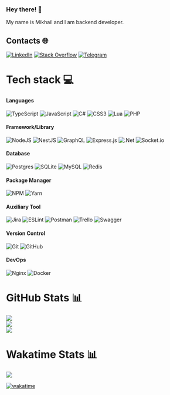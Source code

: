 ### Hey there! 👋

My name is Mikhail and I am backend developer.

## Contacts 🌐

[![LinkedIn](https://img.shields.io/badge/LinkedIn-%230077B5.svg?logo=linkedin&logoColor=white)](https://linkedin.com/in/arkhipov-ms)
[![Stack Overflow](https://img.shields.io/badge/Stackoverflow-%23FE7A16?logo=stack-overflow&logoColor=white)](https://stackoverflow.com/users/17388093)
[![Telegram](https://img.shields.io/badge/Telegram-%230088cc?logo=telegram&logoColor=white)](https://t.me/arkhipov-ms)

# Tech stack 💻

#### Languages

![TypeScript](https://img.shields.io/badge/typescript-%23007ACC.svg?style=for-the-badge&logo=typescript&logoColor=white)
![JavaScript](https://img.shields.io/badge/javascript-%23323330.svg?style=for-the-badge&logo=javascript&logoColor=%23F7DF1E)
![C#](https://img.shields.io/badge/c%23-%23239120.svg?style=for-the-badge&logo=c-sharp&logoColor=white)
![CSS3](https://img.shields.io/badge/css3-%231572B6.svg?style=for-the-badge&logo=css3&logoColor=white)
![Lua](https://img.shields.io/badge/lua-%232C2D72.svg?style=for-the-badge&logo=lua&logoColor=white)
![PHP](https://img.shields.io/badge/php-%23777BB4.svg?style=for-the-badge&logo=php&logoColor=white)

#### Framework/Library

![NodeJS](https://img.shields.io/badge/node.js-6DA55F?style=for-the-badge&logo=node.js&logoColor=white)
![NestJS](https://img.shields.io/badge/nestjs-%23E0234E.svg?style=for-the-badge&logo=nestjs&logoColor=white)
![GraphQL](https://img.shields.io/badge/-GraphQL-E10098?style=for-the-badge&logo=graphql&logoColor=white)
![Express.js](https://img.shields.io/badge/express.js-%23404d59.svg?style=for-the-badge&logo=express&logoColor=%2361DAFB)
![.Net](https://img.shields.io/badge/.NET-5C2D91?style=for-the-badge&logo=.net&logoColor=white)
![Socket.io](https://img.shields.io/badge/Socket.io-black?style=for-the-badge&logo=socket.io&badgeColor=010101)

#### Database
![Postgres](https://img.shields.io/badge/postgres-%23316192.svg?style=for-the-badge&logo=postgresql&logoColor=white)
![SQLite](https://img.shields.io/badge/sqlite-%2307405e.svg?style=for-the-badge&logo=sqlite&logoColor=white)
![MySQL](https://img.shields.io/badge/mysql-%2300f.svg?style=for-the-badge&logo=mysql&logoColor=white)
![Redis](https://img.shields.io/badge/redis-%23DD0031.svg?style=for-the-badge&logo=redis&logoColor=white)

#### Package Manager
![NPM](https://img.shields.io/badge/NPM-%23CC3534.svg?style=for-the-badge&logo=npm&logoColor=white)
![Yarn](https://img.shields.io/badge/yarn-%232C8EBB.svg?style=for-the-badge&logo=yarn&logoColor=white)

#### Auxiliary Tool
![Jira](https://img.shields.io/badge/jira-%230A0FFF.svg?style=for-the-badge&logo=jira&logoColor=white)
![ESLint](https://img.shields.io/badge/ESLint-4B3263?style=for-the-badge&logo=eslint&logoColor=white)
![Postman](https://img.shields.io/badge/Postman-FF6C37?style=for-the-badge&logo=postman&logoColor=white)
![Trello](https://img.shields.io/badge/Trello-%23026AA7.svg?style=for-the-badge&logo=Trello&logoColor=white)
![Swagger](https://img.shields.io/badge/-Swagger-%23Clojure?style=for-the-badge&logo=swagger&logoColor=white)

#### Version Control
![Git](https://img.shields.io/badge/Git-%23F1502F?style=for-the-badge&logo=git&logoColor=white)
![GitHub](https://img.shields.io/badge/GitHub-%23171515.svg?style=for-the-badge&logo=github&logoColor=white)

#### DevOps
![Nginx](https://img.shields.io/badge/nginx-%23009639.svg?style=for-the-badge&logo=nginx&logoColor=white)
![Docker](https://img.shields.io/badge/docker-%230db7ed.svg?style=for-the-badge&logo=docker&logoColor=white)

# GitHub Stats 📊

<picture>
    <source srcset="https://github-readme-stats.vercel.app/api?username=soloton&include_all_commits=true&show_icons=true&hide=stars,issues&theme=dark" media="(prefers-color-scheme: dark)" />
    <source srcset="https://github-readme-stats.vercel.app/api?username=soloton&include_all_commits=true&show_icons=true&hide=stars,issues" media="(prefers-color-scheme: light), (prefers-color-scheme: no-preference)" />
    <img src="https://github-readme-stats.vercel.app/api?username=soloton&show_icons=true" />
</picture><br/>

<picture>
    <source srcset="https://github-readme-streak-stats.herokuapp.com/?user=soloton&theme=dark" media="(prefers-color-scheme: dark)" />
    <source srcset="https://github-readme-streak-stats.herokuapp.com/?user=soloton" media="(prefers-color-scheme: light), (prefers-color-scheme: no-preference)" />
    <img src="https://github-readme-streak-stats.herokuapp.com/?user=soloton" />
</picture><br/>

<picture>
    <source srcset="https://github-readme-stats.vercel.app/api/top-langs/?username=soloton&layout=compact&theme=dark" media="(prefers-color-scheme: dark)" />
    <source srcset="https://github-readme-stats.vercel.app/api/top-langs/?username=soloton&layout=compact" media="(prefers-color-scheme: light), (prefers-color-scheme: no-preference)" />
    <img src="https://github-readme-stats.vercel.app/api/top-langs/?username=soloton&layout=compact" />
</picture><br/>

# Wakatime Stats 📊
<a href="https://wakatime.com/@25c83242-0a44-4d80-af00-0e342abaa6c6">
<picture>
    <source srcset="https://github-readme-stats.vercel.app/api/wakatime?username=soloton&layout=compact&theme=dark" media="(prefers-color-scheme: dark)" />
    <source srcset="https://github-readme-stats.vercel.app/api/wakatime?username=soloton&layout=compact" media="(prefers-color-scheme: light), (prefers-color-scheme: no-preference)" />
    <img src="https://github-readme-stats.vercel.app/api/wakatime?username=soloton&layout=compact" />
</picture></a>

[![wakatime](https://wakatime.com/badge/user/25c83242-0a44-4d80-af00-0e342abaa6c6.svg)](https://wakatime.com/@25c83242-0a44-4d80-af00-0e342abaa6c6)
